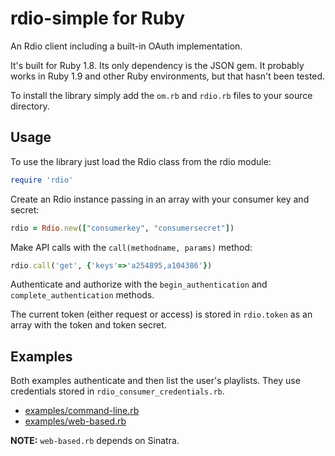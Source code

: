 rdio-simple for Ruby
====================

An Rdio client including a built-in OAuth implementation.

It's built for Ruby 1.8. Its only dependency is the JSON gem. It probably
works in Ruby 1.9 and other Ruby environments, but that hasn't been tested.

To install the library simply add the `om.rb` and `rdio.rb` files to your source
directory.

Usage
-----

To use the library just load the Rdio class from the rdio module:
```ruby
require 'rdio'
```
Create an Rdio instance passing in an array with your consumer key and secret:
```ruby
rdio = Rdio.new(["consumerkey", "consumersecret"])
```
Make API calls with the `call(methodname, params)` method:
```ruby
rdio.call('get', {'keys'=>'a254895,a104386'})
```
Authenticate and authorize with the `begin_authentication` and
`complete_authentication` methods.

The current token (either request or access) is stored in `rdio.token` as an
array with the token and token secret.

Examples
--------
Both examples authenticate and then list the user's playlists. They use
credentials stored in `rdio_consumer_credentials.rb`.

* [examples/command-line.rb](https://github.com/rdio/rdio-simple/blob/master/ruby/examples/command-line.rb)
* [examples/web-based.rb](https://github.com/rdio/rdio-simple/blob/master/ruby/examples/web-based.rb)

**NOTE:** `web-based.rb` depends on Sinatra.
